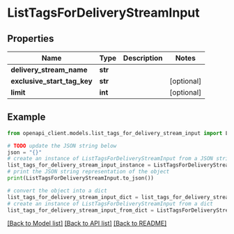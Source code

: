 # ListTagsForDeliveryStreamInput


## Properties

Name | Type | Description | Notes
------------ | ------------- | ------------- | -------------
**delivery_stream_name** | **str** |  | 
**exclusive_start_tag_key** | **str** |  | [optional] 
**limit** | **int** |  | [optional] 

## Example

```python
from openapi_client.models.list_tags_for_delivery_stream_input import ListTagsForDeliveryStreamInput

# TODO update the JSON string below
json = "{}"
# create an instance of ListTagsForDeliveryStreamInput from a JSON string
list_tags_for_delivery_stream_input_instance = ListTagsForDeliveryStreamInput.from_json(json)
# print the JSON string representation of the object
print(ListTagsForDeliveryStreamInput.to_json())

# convert the object into a dict
list_tags_for_delivery_stream_input_dict = list_tags_for_delivery_stream_input_instance.to_dict()
# create an instance of ListTagsForDeliveryStreamInput from a dict
list_tags_for_delivery_stream_input_from_dict = ListTagsForDeliveryStreamInput.from_dict(list_tags_for_delivery_stream_input_dict)
```
[[Back to Model list]](../README.md#documentation-for-models) [[Back to API list]](../README.md#documentation-for-api-endpoints) [[Back to README]](../README.md)



